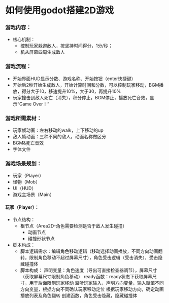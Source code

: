 # 如何使用godot搭建2D游戏
### 游戏内容：
* 核心机制：
	*   控制玩家躲避敌人，按坚持时间得分，1分/秒；
  *   机从屏幕四周生成敌人
### 游戏流程：
* 开始界面HUD显示分数、游戏名称、开始按钮（enter快捷键）
* 开始后2秒开始生成敌人，开始计算时间和分数，可以控制玩家移动，BGM播放，得分大于10，移速提升10%，大于30，再提升10%
* 玩家撞击到敌人死亡（消失），积分停止，BGM停止，播放死亡音效，显示“Game Over！”
### 游戏所需素材：
* 玩家帧动画：左右移动的walk，上下移动的up
* 敌人帧动画：三种不同的敌人，动画名称做区分
* BGM&死亡音效
* 字体文件
### 游戏场景规划：
* 玩家（Player）
* 怪物（Mob）
* UI（HUD）
* 游戏主场景（Main）
#### 玩家（Player）：
* 节点结构：
	* 根节点（Area2D-角色需要检测是否于敌人发生碰撞）
		* 动画节点
		* 碰撞形状节点
* 脚本构成：
	* 脚本逻辑需求：编辑角色移动逻辑（移动选择动画播放，不同方向动画翻转，限制角色移动不超过屏幕尺寸），角色受击逻辑（受击消失），受击隐藏碰撞体
 	* 脚本构成：
    声明变量：角色速度（导出可直接检查器调节），屏幕尺寸（获取屏幕尺寸限制角色移动）
    ready函数：ready状态下获取屏幕尺寸，用于后面限制玩家移动
    监听玩家输入，声明方向变量，输入赋值不同方向变量，根据方向不同确认玩家移动定位
    根据玩家移动方向，确定动画播放列表及角色翻转
    创建函数，角色受击隐藏，隐藏碰撞体
